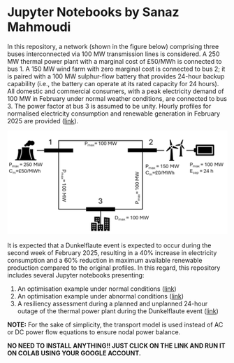 # Jupyter Notebooks by Sanaz Mahmoudi
In this repository, a network (shown in the figure below) comprising three buses interconnected via 100 MW transmission lines is considered. A 250 MW thermal power plant with a marginal cost of £50/MWh is connected to bus 1. A 150 MW wind farm with zero marginal cost is connected to bus 2; it is paired with a 100 MW sulphur-flow battery that provides 24-hour backup capability (i.e., the battery can operate at its rated capacity for 24 hours). All domestic and commercial consumers, with a peak electricity demand of 100 MW in February under normal weather conditions, are connected to bus 3. The power factor at bus 3 is assumed to be unity. Hourly profiles for normalised electricity consumption and renewable generation in February 2025 are provided ([link](https://github.com/sanaz-mahmoudi/sanazmahmoudi/blob/main/Hourly%20Profiles.csv)).

![Network Diagram](https://github.com/sanaz-mahmoudi/sanazmahmoudi/blob/main/network_diagram.png)

It is expected that a Dunkelflaute event is expected to occur during the second week of February 2025, resulting in a 40% increase in electricity consumption and a 60% reduction in maximum available renewable production compared to the original profiles. In this regard, this repository includes several Jupyter notebooks presenting:

1. An optimisation example under normal conditions ([link](https://github.com/sanaz-mahmoudi/sanazmahmoudi/blob/main/OperationUnderNormalConditions.ipynb))
2. An optimisation example under abnormal conditions ([link](https://github.com/sanaz-mahmoudi/sanazmahmoudi/blob/main/OperationUnderAbnormalConditions.ipynb))
3. A resiliency assessment during a planned and unplanned 24-hour outage of the thermal power plant during the Dunkelflaute event ([link](https://github.com/sanaz-mahmoudi/sanazmahmoudi/blob/main/OperationUnderAbnormalConditionsDuringanOutage.ipynb))

**NOTE:** For the sake of simplicity, the transport model is used instead of AC or DC power flow equations to ensure nodal power balance.

**NO NEED TO INSTALL ANYTHING!! JUST CLICK ON THE LINK AND RUN IT ON COLAB USING YOUR GOOGLE ACCOUNT.**


